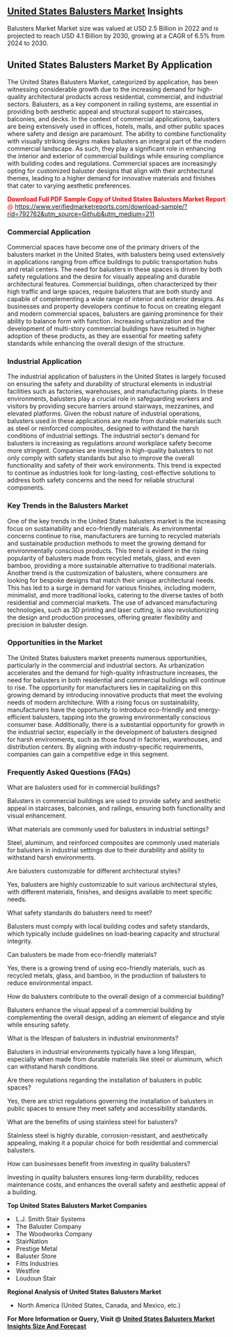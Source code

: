 <h2><a href="https://www.verifiedmarketreports.com/download-sample/?rid=792762&amp;utm_source=Github&amp;utm_medium=211" target="_blank">United States Balusters Market</a> Insights</h2><p>Balusters Market Market size was valued at USD 2.5 Billion in 2022 and is projected to reach USD 4.1 Billion by 2030, growing at a CAGR of 6.5% from 2024 to 2030.</p><p><h2>United States Balusters Market By Application</h2><p>The United States Balusters Market, categorized by application, has been witnessing considerable growth due to the increasing demand for high-quality architectural products across residential, commercial, and industrial sectors. Balusters, as a key component in railing systems, are essential in providing both aesthetic appeal and structural support to staircases, balconies, and decks. In the context of commercial applications, balusters are being extensively used in offices, hotels, malls, and other public spaces where safety and design are paramount. The ability to combine functionality with visually striking designs makes balusters an integral part of the modern commercial landscape. As such, they play a significant role in enhancing the interior and exterior of commercial buildings while ensuring compliance with building codes and regulations. Commercial spaces are increasingly opting for customized baluster designs that align with their architectural themes, leading to a higher demand for innovative materials and finishes that cater to varying aesthetic preferences.<p><span class=""><span style="color: #ff0000;"><strong>Download Full PDF Sample Copy of United States Balusters Market Report</strong> @ </span><a href="https://www.verifiedmarketreports.com/download-sample/?rid=792762&amp;utm_source=Github&amp;utm_medium=211" target="_blank">https://www.verifiedmarketreports.com/download-sample/?rid=792762&amp;utm_source=Github&amp;utm_medium=211</a></span></p></p><h3>Commercial Application</h3><p>Commercial spaces have become one of the primary drivers of the balusters market in the United States, with balusters being used extensively in applications ranging from office buildings to public transportation hubs and retail centers. The need for balusters in these spaces is driven by both safety regulations and the desire for visually appealing and durable architectural features. Commercial buildings, often characterized by their high traffic and large spaces, require balusters that are both sturdy and capable of complementing a wide range of interior and exterior designs. As businesses and property developers continue to focus on creating elegant and modern commercial spaces, balusters are gaining prominence for their ability to balance form with function. Increasing urbanization and the development of multi-story commercial buildings have resulted in higher adoption of these products, as they are essential for meeting safety standards while enhancing the overall design of the structure.<h3>Industrial Application</h3><p>The industrial application of balusters in the United States is largely focused on ensuring the safety and durability of structural elements in industrial facilities such as factories, warehouses, and manufacturing plants. In these environments, balusters play a crucial role in safeguarding workers and visitors by providing secure barriers around stairways, mezzanines, and elevated platforms. Given the robust nature of industrial operations, balusters used in these applications are made from durable materials such as steel or reinforced composites, designed to withstand the harsh conditions of industrial settings. The industrial sector's demand for balusters is increasing as regulations around workplace safety become more stringent. Companies are investing in high-quality balusters to not only comply with safety standards but also to improve the overall functionality and safety of their work environments. This trend is expected to continue as industries look for long-lasting, cost-effective solutions to address both safety concerns and the need for reliable structural components.<h3>Key Trends in the Balusters Market</h3><p>One of the key trends in the United States balusters market is the increasing focus on sustainability and eco-friendly materials. As environmental concerns continue to rise, manufacturers are turning to recycled materials and sustainable production methods to meet the growing demand for environmentally conscious products. This trend is evident in the rising popularity of balusters made from recycled metals, glass, and even bamboo, providing a more sustainable alternative to traditional materials. Another trend is the customization of balusters, where consumers are looking for bespoke designs that match their unique architectural needs. This has led to a surge in demand for various finishes, including modern, minimalist, and more traditional looks, catering to the diverse tastes of both residential and commercial markets. The use of advanced manufacturing technologies, such as 3D printing and laser cutting, is also revolutionizing the design and production processes, offering greater flexibility and precision in baluster design.<h3>Opportunities in the Market</h3><p>The United States balusters market presents numerous opportunities, particularly in the commercial and industrial sectors. As urbanization accelerates and the demand for high-quality infrastructure increases, the need for balusters in both residential and commercial buildings will continue to rise. The opportunity for manufacturers lies in capitalizing on this growing demand by introducing innovative products that meet the evolving needs of modern architecture. With a rising focus on sustainability, manufacturers have the opportunity to introduce eco-friendly and energy-efficient balusters, tapping into the growing environmentally conscious consumer base. Additionally, there is a substantial opportunity for growth in the industrial sector, especially in the development of balusters designed for harsh environments, such as those found in factories, warehouses, and distribution centers. By aligning with industry-specific requirements, companies can gain a competitive edge in this segment.<h3>Frequently Asked Questions (FAQs)</h3><p>What are balusters used for in commercial buildings?</p><p>Balusters in commercial buildings are used to provide safety and aesthetic appeal in staircases, balconies, and railings, ensuring both functionality and visual enhancement.</p><p>What materials are commonly used for balusters in industrial settings?</p><p>Steel, aluminum, and reinforced composites are commonly used materials for balusters in industrial settings due to their durability and ability to withstand harsh environments.</p><p>Are balusters customizable for different architectural styles?</p><p>Yes, balusters are highly customizable to suit various architectural styles, with different materials, finishes, and designs available to meet specific needs.</p><p>What safety standards do balusters need to meet?</p><p>Balusters must comply with local building codes and safety standards, which typically include guidelines on load-bearing capacity and structural integrity.</p><p>Can balusters be made from eco-friendly materials?</p><p>Yes, there is a growing trend of using eco-friendly materials, such as recycled metals, glass, and bamboo, in the production of balusters to reduce environmental impact.</p><p>How do balusters contribute to the overall design of a commercial building?</p><p>Balusters enhance the visual appeal of a commercial building by complementing the overall design, adding an element of elegance and style while ensuring safety.</p><p>What is the lifespan of balusters in industrial environments?</p><p>Balusters in industrial environments typically have a long lifespan, especially when made from durable materials like steel or aluminum, which can withstand harsh conditions.</p><p>Are there regulations regarding the installation of balusters in public spaces?</p><p>Yes, there are strict regulations governing the installation of balusters in public spaces to ensure they meet safety and accessibility standards.</p><p>What are the benefits of using stainless steel for balusters?</p><p>Stainless steel is highly durable, corrosion-resistant, and aesthetically appealing, making it a popular choice for both residential and commercial balusters.</p><p>How can businesses benefit from investing in quality balusters?</p><p>Investing in quality balusters ensures long-term durability, reduces maintenance costs, and enhances the overall safety and aesthetic appeal of a building.</p></p><p><strong>Top United States Balusters Market Companies</strong></p><div data-test-id=""><p><li>L.J. Smith Stair Systems</li><li> The Baluster Company</li><li> The Woodworks Company</li><li> StairNation</li><li> Prestige Metal</li><li> Baluster Store</li><li> Fitts Industries</li><li> Westfire</li><li> Loudoun Stair</li></p><div><strong>Regional Analysis of&nbsp;United States Balusters Market</strong></div><ul><li dir="ltr"><p dir="ltr">North America&nbsp;(United States, Canada, and Mexico, etc.)</p></li></ul><p><strong>For More Information or Query, Visit @&nbsp;</strong><strong><a href="https://www.verifiedmarketreports.com/product/balusters-market/?utm_source=Github&amp;utm_medium=211" target="_blank">United States Balusters Market Insights Size And Forecast</a></strong></p></div>
